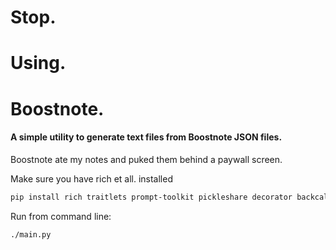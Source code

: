 # Stop. 
# Using. 
# Boostnote.

#### A simple utility to generate text files from Boostnote JSON files. 

Boostnote ate my notes and puked them behind a paywall screen.

Make sure you have rich et all. installed

```bash
pip install rich traitlets prompt-toolkit pickleshare decorator backcall
```

Run from command line:

```bash
./main.py
```


